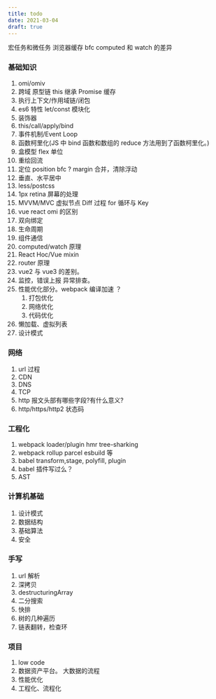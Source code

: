 ```yaml
---
title: todo
date: 2021-03-04
draft: true
---
```


宏任务和微任务
浏览器缓存
bfc
computed 和 watch 的差异

### 基础知识

1. omi/omiv
2. 跨域 原型链 this 继承 Promise 缓存
3. 执行上下文/作用域链/闭包
4. es6 特性 let/const 模块化
5. 装饰器
6. this/call/apply/bind
7. 事件机制/Event Loop
8. 函数柯里化(JS 中 bind 函数和数组的 reduce 方法用到了函数柯里化。)
9. 盒模型 flex 单位
10. 重绘回流
11. 定位 position bfc ? margin 合并，清除浮动
12. 垂直、水平居中
13. less/postcss
14. 1px retina 屏幕的处理
15. MVVM/MVC 虚拟节点 Diff 过程 for 循环与 Key
16. vue react omi 的区别
17. 双向绑定
18. 生命周期
19. 组件通信
20. computed/watch 原理
21. React Hoc/Vue mixin
22. router 原理
23. vue2 与 vue3 的差别。
24. 监控，错误上报 异常排查。
25. 性能优化部分。webpack 编译加速 ？
    1. 打包优化
    2. 网络优化
    3. 代码优化
26. 懒加载、虚拟列表
27. 设计模式

### 网络

1. url 过程
2. CDN
3. DNS
4. TCP
5. http 报文头部有哪些字段?有什么意义?
6. http/https/http2 状态码

### 工程化

1. webpack loader/plugin hmr tree-sharking
2. webpack rollup parcel esbuild 等
3. babel transform,stage, polyfill, plugin
4. babel 插件写过么？
5. AST

### 计算机基础

1. 设计模式
2. 数据结构
3. 基础算法
4. 安全

### 手写

1. url 解析
2. 深拷贝
3. destructuringArray
4. 二分搜索
5. 快排
6. 树的几种遍历
7. 链表翻转，检查环

### 项目

1. low code
2. 数据资产平台。 大数据的流程
3. 性能优化
4. 工程化、流程化
